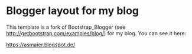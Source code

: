 Blogger layout for my blog
==========================

This template is a fork of Bootstrap_Blogger (see http://getbootstrap.com/examples/blog/)
for my blog.
You can see it here:

https://asmaier.blogspot.de/

